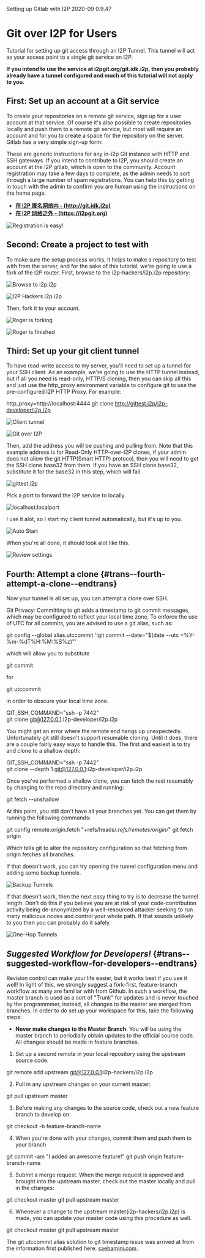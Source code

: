 Setting up Gitlab
with I2P 2020-09 0.9.47 

# Git over I2P for Users

Tutorial for setting up git access through an I2P Tunnel. This tunnel
will act as your access point to a single git service on I2P.

**If you intend to use the service at i2pgit.org/git.idk.i2p, then you
probably already have a tunnel configured and much of this tutorial will
not apply to you.**

## First: Set up an account at a Git service

To create your repositories on a remote git service, sign up for a user
account at that service. Of course it's also possible to create
repositories locally and push them to a remote git service, but most
will require an account and for you to create a space for the repository
on the server. Gitlab has a very simple sign-up form:

These are generic instructions for any in-i2p Git instance with HTTP and
SSH gateways. If you intend to contribute to I2P, you should create an
account at the I2P gitlab, which is open to the community. Account
registration may take a few days to complete, as the admin needs to sort
through a large number of spam registrations. You can help this by
getting in touch with the admin to confirm you are human using the
instructions on the home page.

- **[在 I2P 匿名网络内 - (http://git.idk.i2p)](http://git.idk.i2p)**
- **[在 I2P 网络之外 - (https://i2pgit.org)](https://i2pgit.org)**

![Registration is easy!](/_static/images/git/register.png)

## Second: Create a project to test with

To make sure the setup process works, it helps to make a repository to
test with from the server, and for the sake of this tutorial, we're
going to use a fork of the I2P router. First, browse to the
i2p-hackers/i2p.i2p repository:

![Browse to i2p.i2p](/_static/images/git/explore.png)

![I2P Hackers i2p.i2p](/_static/images/git/i2p.png)

Then, fork it to your account.

![Roger is forking](/_static/images/git/fork.png)

![Roger is finished](/_static/images/git/forked.png)

## Third: Set up your git client tunnel

To have read-write access to my server, you'll need to set up a tunnel
for your SSH client. As an example, we're going to use the HTTP tunnel
instead, but if all you need is read-only, HTTP/S cloning, then you can
skip all this and just use the http_proxy environment variable to
configure git to use the pre-configured I2P HTTP Proxy. For example:

 http_proxy=http://localhost:4444 git clone http://gittest.i2p/i2p-developer/i2p.i2p

![Client tunnel](/_static/images/git/wizard1.png)

![Git over I2P](/_static/images/git/wizard2.png)

Then, add the address you will be pushing and pulling from. Note that
this example address is for Read-Only HTTP-over-I2P clones, if your
admin does not allow the git HTTP(Smart HTTP) protocol, then you will
need to get the SSH clone base32 from them. If you have an SSH clone
base32, substitute it for the base32 in this step, which will fail.

![gittest.i2p](/_static/images/git/wizard3.png)

Pick a port to forward the I2P service to locally.

![localhost:localport](/_static/images/git/wizard4.png)

I use it alot, so I start my client tunnel automatically, but it's up to
you.

![Auto Start](/_static/images/git/wizard5.png)

When you're all done, it should look alot like this.

![Review settings](/_static/images/git/wizard6.png)

## Fourth: Attempt a clone {#trans--fourth-attempt-a-clone--endtrans}

Now your tunnel is all set up, you can attempt a clone over SSH.

Git Privacy: Committing to git adds a timestamp to git commit messages,
which may be configured to reflect your local time zone. To enforce the
use of UTC for all commits, you are advised to use a git alias, such as:

 git config --global alias.utccommit '!git commit --date="$(date --utc +%Y-%m-%dT%H:%M:%S%z)"'

which will allow you to substitute

 git commit

for

 git utccommit

in order to obscure your local time zone.

 GIT_SSH_COMMAND="ssh -p 7442" \
 git clone git@127.0.0.1:i2p-developer/i2p.i2p

You might get an error where the remote end hangs up unexpectedly.
Unfortunately git still doesn't support resumable cloning. Until it
does, there are a couple fairly easy ways to handle this. The first and
easiest is to try and clone to a shallow depth:

 GIT_SSH_COMMAND="ssh -p 7442" \
 git clone --depth 1 git@127.0.0.1:i2p-developer/i2p.i2p

Once you've performed a shallow clone, you can fetch the rest resumably
by changing to the repo directory and running:

 git fetch --unshallow

At this point, you still don't have all your branches yet. You can get
them by running the following commands:

 git config remote.origin.fetch "+refs/heads/*:refs/remotes/origin/*"
 git fetch origin

Which tells git to alter the repository configuration so that fetching
from origin fetches all branches.

If that doesn't work, you can try opening the tunnel configuration menu
and adding some backup tunnels.

![Backup Tunnels](/_static/images/git/tweak2.png)

If that doesn't work, then the next easy thing to try is to decrease the
tunnel length. Don't do this if you believe you are at risk of your
code-contribution activity being de-anonymized by a well-resourced
attacker seeking to run many malicious nodes and control your whole
path. If that sounds unlikely to you then you can probably do it safely.

![One-Hop Tunnels](/_static/images/git/tweak1.png)

## *Suggested Workflow for Developers!* {#trans--suggested-workflow-for-developers--endtrans}

Revision control can make your life easier, but it works best if you use
it well! In light of this, we strongly suggest a fork-first,
feature-branch workflow as many are familiar with from Github. In such a
workflow, the master branch is used as a sort of "Trunk" for updates and
is never touched by the programmmer, instead, all changes to the master
are merged from branches. In order to do set up your workspace for this,
take the following steps:

- **Never make changes to the Master Branch**. You will be using the
 master branch to periodially obtain updates to the official source
 code. All changes should be made in feature branches.

1. Set up a second remote in your local repository using the upstream
 source code.

 git remote add upstream git@127.0.0.1:i2p-hackers/i2p.i2p

2. Pull in any upstream changes on your current master:

 git pull upstream master

3. Before making any changes to the source code, check out a new
 feature branch to develop on:

 git checkout -b feature-branch-name

4. When you're done with your changes, commit them and push them to
 your branch

 git commit -am "I added an awesome feature!"
 git push origin feature-branch-name

5. Submit a merge request. When the merge request is approved and
 brought into the upstream master, check out the master locally and
 pull in the changes:

 git checkout master
 git pull upstream master

6. Whenever a change to the upstream master(i2p-hackers/i2p.i2p) is
 made, you can update your master code using this procedure as well.

 git checkout master
 git pull upstream master

The git utccommit alias solution to git timestamp issue was arrived at
from the information first published here:
[saebamini.com](https://saebamini.com/Git-commit-with-UTC-timestamp-ignore-local-timezone/).



